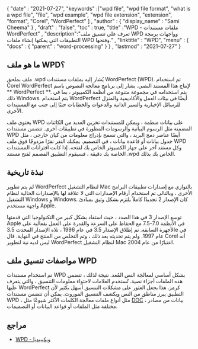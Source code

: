 {
  "date" : "2021-07-27",
  "keywords" :["wpd file", "wpd file format", "what is a wpd file", "file", "wpd example", "wpd file extension", "extension", "format", "Corel", "WordPerfect" ] ,
  "author" : {
    "display_name" : "Sami Cheema"
} ,
  "draft" : "false",
  "toc" : true,
  "title" :"WPD - ملفات مستندات WordPerfect" ,
  "description":"تعرف على تنسيق ملف WPD وواجهات برمجة التطبيقات التي يمكنها إنشاء ملفات WPD وفتحها." ,
  "linktitle" : "WPD",
  "menu" : {
    "docs" : {
      "parent" : "word-processing"
}
} ,
  "lastmod" : "2021-07-27"
}

## ما هو ملف WPD؟

ملف بملحق .wpd يُشار إليه بملفات مستندات WordPerfect (WPD). تم استخدام Corel WordPerfect لإنتاج هذا المستند النصي. يشار إلى برنامج معالجة النصوص باسم ** WordPerfect **. يتم استخدامه في مجموعة متنوعة من أنظمة الكمبيوتر ، بما في ذلك Windows. يتم استخدام WordPerfect أيضًا في بيئات العمل والأكاديمية والمنزل للرسائل الإخبارية والسير الذاتية والدعوات والخطابات جنبًا إلى جنب مع المستندات الأخرى.

يحتوي ملف WPD على بيانات منظمة ، ويمكن للمستندات تخزين العديد من الكائنات المضمنة مثل الرسوم البيانية والرسومات المطورة في تطبيقات أخرى. تتضمن مستندات WPD أيضًا عناصر دمج البريد ، والتي تسمح بإدراج معلومات من كيان خارجي ، مثل جدول بيانات أو قاعدة بيانات ، في التصميم. يمكنك النقر نقرًا مزدوجًا فوق ملف WPD وكل مستند آخر على جهاز الكمبيوتر الخاص بك لفتحه. إذا كانت اقترانات المستندات الخاصة بك دقيقة ، فسيقوم التطبيق المصمم لفتح مستند .wpd الخاص بك بذلك.

## نبذة تاريخية ##

لم يتم تطوير WordPerfect لنظام التشغيل Mac بالتوازي مع إصدارات تطبيقات البرامج الأخرى ، وبالتالي تم استخدام أرقام الإصدارات التي لا علاقة لها بالإصدارات الحالية لنظام التشغيل Windows و Windows. كان الإصدار 2 تجديدًا كاملاً يلتزم بشكل وثيق بمبادئ واجهة مستخدم Apple.

توسع الإصدار 3 في هذا الصدد ، حيث استفاد بشكل كبير من التكنولوجيا التي قدمتها Apple في الأنظمة 7.0-7.5 مع الحفاظ على السرعة والقدرة على العمل بفعالية على الأجهزة السابقة. تم إطلاق الإصدار 3.5 في عام 1996 ، تلاه الإصدار المحدث 3.5e في عام 1997. ولم يتم تحديثه بعد ذلك ، وتم التخلص من المنتج في النهاية. قال Corel أنه ليس لديه نية لتطوير WordPerfect لنظام التشغيل Mac اعتبارًا من عام 2004.

## مواصفات تنسيق ملف WPD ##

تم استخدام مستندات WPD بشكل أساسي لمعالجة النص المُعد. نتيجة لذلك ، تتضمن هذه الملفات أجزاء نصية. تُستخدم العلامات لاحتواء معلومات التنسيق ، والتي يتعرف عليها WordPerfect كرمز. هذا يجعل العثور على مشكلات التنسيق أسهل بكثير لأن التطبيق يبرز مناطق من النص ويكشف التنسيق الموروث. يمكن أن تتضمن مستندات WPD ، مثل أنواع ملفات معالجة الكلمات الأكثر شيوعًا مثل [DOC](/ar/word-processing/doc/) ، بيانات من مصادر مختلفة مثل الملفات أو قواعد البيانات أو التصميمات.
## مراجع ##

* [WPD - ويكيبيديا](https://en.wikipedia.org/wiki/WordPerfect)

